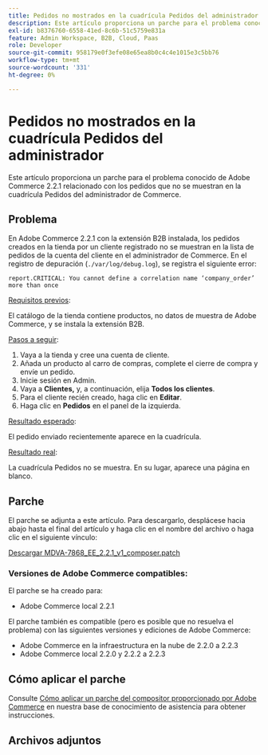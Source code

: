 ```yaml
---
title: Pedidos no mostrados en la cuadrícula Pedidos del administrador
description: Este artículo proporciona un parche para el problema conocido de Adobe Commerce 2.2.1 relacionado con los pedidos que no se muestran en la cuadrícula Pedidos del administrador de Commerce.
exl-id: b8376760-6558-41ed-8c6b-51c5759e831a
feature: Admin Workspace, B2B, Cloud, Paas
role: Developer
source-git-commit: 958179e0f3efe08e65ea8b0c4c4e1015e3c5bb76
workflow-type: tm+mt
source-wordcount: '331'
ht-degree: 0%

---
```


# Pedidos no mostrados en la cuadrícula Pedidos del administrador

Este artículo proporciona un parche para el problema conocido de Adobe Commerce 2.2.1 relacionado con los pedidos que no se muestran en la cuadrícula Pedidos del administrador de Commerce.

## Problema

En Adobe Commerce 2.2.1 con la extensión B2B instalada, los pedidos creados en la tienda por un cliente registrado no se muestran en la lista de pedidos de la cuenta del cliente en el administrador de Commerce. En el registro de depuración (`./var/log/debug.log`), se registra el siguiente error:

`report.CRITICAL: You cannot define a correlation name ‘company_order’ more than once`

<u>Requisitos previos</u>:

El catálogo de la tienda contiene productos, no datos de muestra de Adobe Commerce, y se instala la extensión B2B.

<u>Pasos a seguir</u>:

1. Vaya a la tienda y cree una cuenta de cliente.
1. Añada un producto al carro de compras, complete el cierre de compra y envíe un pedido.
1. Inicie sesión en Admin.
1. Vaya a **Clientes,** y, a continuación, elija **Todos los clientes**.
1. Para el cliente recién creado, haga clic en **Editar**.
1. Haga clic en **Pedidos** en el panel de la izquierda.

<u>Resultado esperado</u>:

El pedido enviado recientemente aparece en la cuadrícula.

<u>Resultado real</u>:

La cuadrícula Pedidos no se muestra. En su lugar, aparece una página en blanco.

## Parche

El parche se adjunta a este artículo. Para descargarlo, desplácese hacia abajo hasta el final del artículo y haga clic en el nombre del archivo o haga clic en el siguiente vínculo:

[Descargar MDVA-7868\_EE\_2.2.1\_v1\_composer.patch](assets/MDVA-7868_EE_2.2.1_v1_composer.patch.zip)

### Versiones de Adobe Commerce compatibles:

El parche se ha creado para:

* Adobe Commerce local 2.2.1

El parche también es compatible (pero es posible que no resuelva el problema) con las siguientes versiones y ediciones de Adobe Commerce:

* Adobe Commerce en la infraestructura en la nube de 2.2.0 a 2.2.3
* Adobe Commerce local 2.2.0 y 2.2.2 a 2.2.3

## Cómo aplicar el parche

Consulte [Cómo aplicar un parche del compositor proporcionado por Adobe Commerce](/help/how-to/general/how-to-apply-a-composer-patch-provided-by-magento.md) en nuestra base de conocimiento de asistencia para obtener instrucciones.

## Archivos adjuntos

